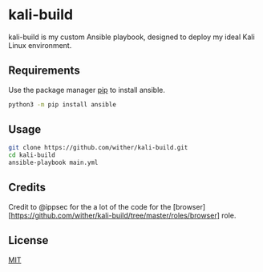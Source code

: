 # kali-build

kali-build is my custom Ansible playbook, designed to deploy my ideal Kali Linux environment.

## Requirements

Use the package manager [pip](https://pip.pypa.io/en/stable/) to install ansible.

```bash
python3 -m pip install ansible
```

## Usage

```bash
git clone https://github.com/wither/kali-build.git
cd kali-build
ansible-playbook main.yml
```

## Credits

Credit to @ippsec for the a lot of the code for the [browser][https://github.com/wither/kali-build/tree/master/roles/browser] role.

## License

[MIT](https://choosealicense.com/licenses/mit/)
